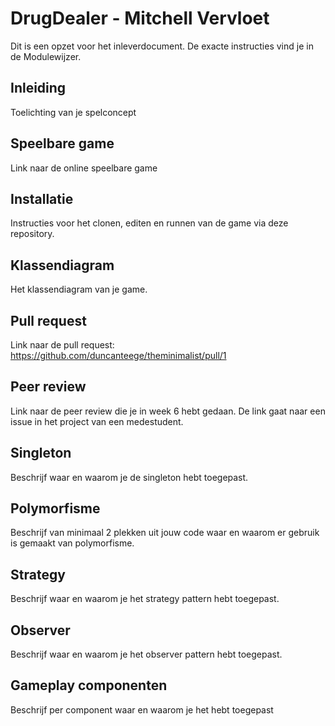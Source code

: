 # DrugDealer - Mitchell Vervloet

Dit is een opzet voor het inleverdocument. De exacte instructies vind je in de Modulewijzer.

## Inleiding

Toelichting van je spelconcept

## Speelbare game

Link naar de online speelbare game

## Installatie

Instructies voor het clonen, editen en runnen van de game via deze repository.

## Klassendiagram

Het klassendiagram van je game.

## Pull request

Link naar de pull request:
https://github.com/duncanteege/theminimalist/pull/1

## Peer review

Link naar de peer review die je in week 6 hebt gedaan. De link gaat naar een issue in het project van een medestudent.

## Singleton

Beschrijf waar en waarom je de singleton hebt toegepast.

## Polymorfisme

Beschrijf van minimaal 2 plekken uit jouw code waar en waarom er gebruik is gemaakt van polymorfisme.

## Strategy

Beschrijf waar en waarom je het strategy pattern hebt toegepast.

## Observer

Beschrijf waar en waarom je het observer pattern hebt toegepast.

## Gameplay componenten

Beschrijf per component waar en waarom je het hebt toegepast
